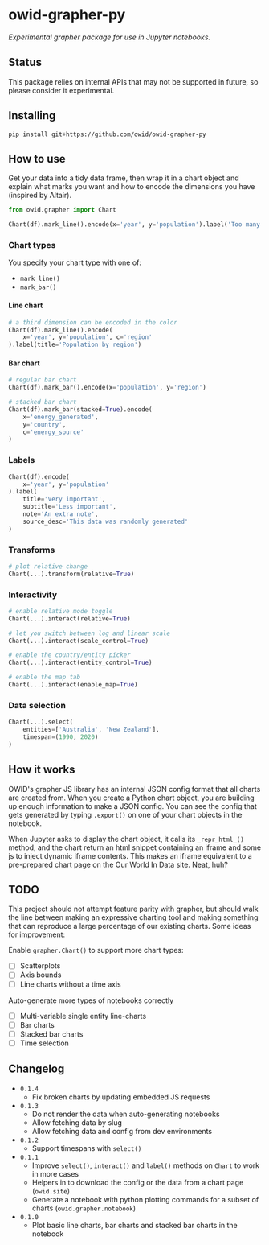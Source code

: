 # owid-grapher-py

_Experimental grapher package for use in Jupyter notebooks._

## Status

This package relies on internal APIs that may not be supported in future, so please consider it experimental.

## Installing

```
pip install git+https://github.com/owid/owid-grapher-py
```

## How to use

Get your data into a tidy data frame, then wrap it in a chart object and explain what marks you want and how to encode the dimensions you have (inspired by Altair).

```python
from owid.grapher import Chart

Chart(df).mark_line().encode(x='year', y='population').label('Too many Koalas?')
```

### Chart types

You specify your chart type with one of:

- `mark_line()`
- `mark_bar()`

#### Line chart

```python
# a third dimension can be encoded in the color
Chart(df).mark_line().encode(
    x='year', y='population', c='region'
).label(title='Population by region')
```

#### Bar chart

```python
# regular bar chart
Chart(df).mark_bar().encode(x='population', y='region')
```

```python
# stacked bar chart
Chart(df).mark_bar(stacked=True).encode(
    x='energy_generated',
    y='country',
    c='energy_source'
)
```

### Labels

```python
Chart(df).encode(
    x='year', y='population'
).label(
    title='Very important',
    subtitle='Less important',
    note='An extra note',
    source_desc='This data was randomly generated'
)
```

### Transforms

```python
# plot relative change
Chart(...).transform(relative=True)
```

### Interactivity

```python
# enable relative mode toggle
Chart(...).interact(relative=True)
```

```python
# let you switch between log and linear scale
Chart(...).interact(scale_control=True)
```

```python
# enable the country/entity picker
Chart(...).interact(entity_control=True)
```

```python
# enable the map tab
Chart(...).interact(enable_map=True)
```

### Data selection

```python
Chart(...).select(
    entities=['Australia', 'New Zealand'],
    timespan=(1990, 2020)
)
```

## How it works

OWID's grapher JS library has an internal JSON config format that all charts are created from. When you create a Python chart object, you are building up enough information to make a JSON config. You can see the config that gets generated by typing `.export()` on one of your chart objects in the notebook.

When Jupyter asks to display the chart object, it calls its `_repr_html_()` method, and the chart return an html snippet containing an iframe and some js to inject dynamic iframe contents. This makes an iframe equivalent to a pre-prepared chart page on the Our World In Data site. Neat, huh?

## TODO

This project should not attempt feature parity with grapher, but should walk the line between
making an expressive charting tool and making something that can reproduce a large percentage of
our existing charts. Some ideas for improvement:

Enable `grapher.Chart()` to support more chart types:

- [ ] Scatterplots
- [ ] Axis bounds
- [ ] Line charts without a time axis

Auto-generate more types of notebooks correctly

- [ ] Multi-variable single entity line-charts
- [ ] Bar charts
- [ ] Stacked bar charts
- [ ] Time selection

## Changelog

- `0.1.4`
    - Fix broken charts by updating embedded JS requests
- `0.1.3`
    - Do not render the data when auto-generating notebooks
    - Allow fetching data by slug
    - Allow fetching data and config from dev environments
- `0.1.2`
    - Support timespans with `select()`
- `0.1.1`
    - Improve `select()`, `interact()` and `label()` methods on `Chart` to work in more cases
    - Helpers in to download the config or the data from a chart page (`owid.site`)
    - Generate a notebook with python plotting commands for a subset of charts (`owid.grapher.notebook`)
- `0.1.0`
    - Plot basic line charts, bar charts and stacked bar charts in the notebook
